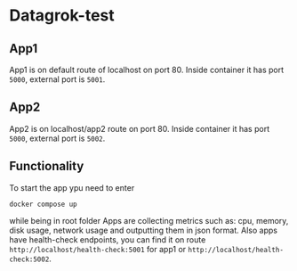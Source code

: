 # Datagrok-test

## App1
App1 is on default route of localhost on port 80.
Inside container it has port `5000`, external port is `5001`.

## App2 
App2 is on localhost/app2 route on port 80.
Inside container it has port `5000`, external port is `5002`.

## Functionality
To start the app ypu need to enter 
```
docker compose up
```
while being in root folder
Apps are collecting metrics such as: cpu, memory, disk usage, network usage and outputting them in json format.
Also apps have health-check endpoints, you can find it on route `http://localhost/health-check:5001` for app1 or `http://localhost/health-check:5002`.
